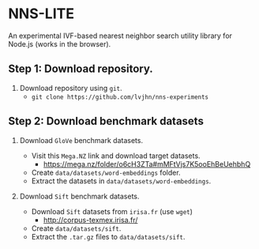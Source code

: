 # NNS-LITE
An experimental IVF-based nearest neighbor search utility library for Node.js 
(works in the browser). 

## Step 1: Download repository.
1. Download repository using `git`. 
    - `git clone https://github.com/lvjhn/nns-experiments`

## Step 2: Download benchmark datasets 
1. Download `GloVe` benchmark datasets. 
    - Visit this `Mega.NZ` link and download target datasets.
        - https://mega.nz/folder/o6cH3ZTa#mMFtVjs7K5ooEhBeUehbhQ
    - Create `data/datasets/word-embeddings` folder. 
    - Extract the datasets in `data/datasets/word-embeddings`.

1. Download `Sift` benchmark datasets. 
    - Download `Sift` datasets from `irisa.fr` (use `wget`)
        - http://corpus-texmex.irisa.fr/
    - Create `data/datasets/sift`.
    - Extract the `.tar.gz` files to `data/datasets/sift`.



